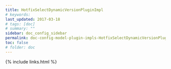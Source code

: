 ```yaml
---
title: HotfixSelectDynamicVersionPluginImpl
# keywords:
last_updated: 2017-03-18
# tags: [doc]
# summary: ""
sidebar: doc_config_sidebar
permalink: doc-config-model-plugin-impls-HotfixSelectDynamicVersionPluginImpl.html
toc: false
# folder: doc
---
```


{% include links.html %}

